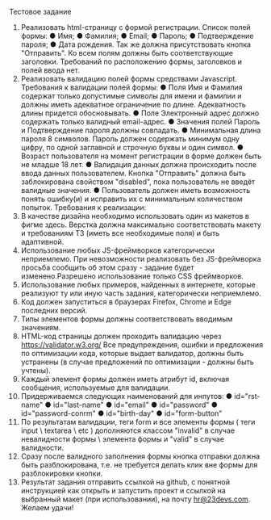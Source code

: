 Тестовое задание

1. Реализовать html-страницу с формой регистрации. Список полей формы:
   ● Имя;
   ● Фамилия;
   ● Email;
   ● Пароль;
   ● Подтверждение пароля;
   ● Дата рождения.
   Так же должна присутствовать кнопка "Отправить". Ко всем полям должны быть
   соответствующие заголовки. Требований по расположению формы, заголовков и полей
   ввода нет.
2. Реализовать валидацию полей формы средствами Javascript. Требования к валидации
   полей формы:
   ● Поля Имя и Фамилия содержат только допустимые символы для имени и фамилии
   и должны иметь адекватное ограничение по длине. Адекватность длины придется
   обосновывать.
   ● Поле Электронный адрес должно содержать только валидный email-адрес.
   ● Значения полей Пароль и Подтверждение пароля должны совпадать.
   ● Минимальная длина пароля 8 символов. Пароль должен содержать минимум одну
   цифру, по одной заглавной и строчную буквы и один символ.
   ● Возраст пользователя на момент регистрации в форме должен быть не младше 18
   лет.
   ● Валидация данных должна происходить после ввода данных пользователем.
   Кнопка "Отправить" должна быть заблокирована свойством "disabled", пока
   пользователь не введёт валидные значения.
   ● Пользователь должен иметь возможность понять ошибку(и) и исправить их с
   минимальным количеством попыток.
   Требования к реализации:
3. В качестве дизайна необходимо использовать один из макетов в фигме здесь. Верстка
   должна максимально соответствовать макету и требованиям ТЗ (иметь все необходимые
   поля) и быть адаптивной.
4. Использование любых JS-фреймворков категорически неприемлемо. При невозможности
   реализовать без JS-фреймворка просьба сообщить об этом сразу - задание будет
   изменено.Разрешено использование только CSS фреймворков.
5. Использование любых примеров, найденных в интернете, которые реализуют ту или иную
   часть задания, категорически неприемлемо.
6. Код должен запуститься в браузерах Firefox, Chrome и Edge последних версий.
7. Типы элементов формы должны соответствовать вводимым значениям.
8. HTML-код страницы должен проходить валидацию через https://validator.w3.org/ Все
   предупреждения, ошибки и предложения по оптимизации кода, которые выдает
   валидатор, должны быть устранены (в случае предложений по оптимизации - должны
   быть учтены).
9. Каждый элемент формы должен иметь атрибут id, включая сообщения,
   используемые для валидации.
10. Придерживаемся следующих наименований для инпутов:
    ● id="rst-name"
    ● id="last-name"
    ● id="email"
    ● id="password"
    ● id="password-conrm"
    ● id="birth-day"
    ● id="form-button"
11. По результатам валидации, теги form и все элементы формы ( теги input \ textarea \ etc )
    дополняются классом "invalid" в случае невалидности формы \ элемента формы и "valid" в
    случае валидности.
12. Сразу после валидного заполнения формы кнопка отправки должна быть
    разблокирована, т.е. не требуется делать клик вне формы для разблокировки кнопки.
13. Результат задания отправить ссылкой на github, с понятной инструкцией как открыть и
    запустить проект и ссылкой на выбранный макет (при использовании), на почту
    hr@23devs.com.
    Желаем удачи!
